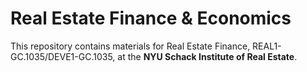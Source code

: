# Real Estate Finance & Economics

This repository contains materials for Real Estate Finance, REAL1-GC.1035/DEVE1-GC.1035, at the **NYU Schack Institute of Real Estate**.
